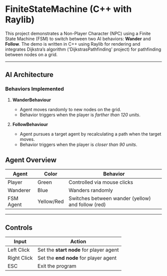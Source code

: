 # FiniteStateMachine (C++ with Raylib)

This project demonstrates a Non-Player Character (NPC) using a Finite State Machine (FSM) to switch between two AI behaviors: **Wander** and **Follow**.  The demo is written in C++ using Raylib for rendering and integrates Dijkstra’s algorithm ('DijkstrasPathfinding' project) for pathfinding between nodes on a grid.

---

## AI Architecture

### Behaviors Implemented

1. **WanderBehaviour**  
   - Agent moves randomly to new nodes on the grid.
   - Behavior triggers when the player is *farther than 120 units*.

2. **FollowBehaviour**  
   - Agent pursues a target agent by recalculating a path when the target moves.
   - Behavior triggers when the player is *closer than 90 units*.

##  Agent Overview

| Agent        | Color      | Behavior         |
|--------------|------------|------------------|
| Player       | Green      | Controlled via mouse clicks |
| Wanderer     | Blue       | Wanders randomly |
| FSM Agent    | Yellow/Red | Switches between wander (yellow) and follow (red) |

---

##  Controls

| Input        | Action                                   |
|--------------|------------------------------------------|
| Left Click   | Set the **start node** for player agent  |
| Right Click  | Set the **end node** for player agent   |
| ESC          | Exit the program                         |
